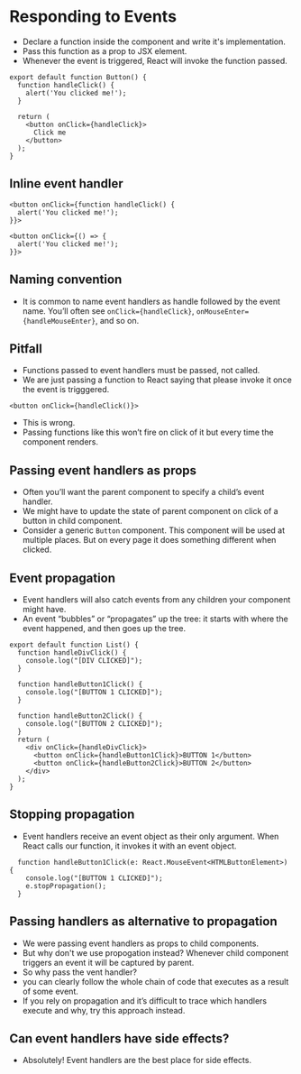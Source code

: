 # Responding to Events

- Declare a function inside the component and write it's implementation.
- Pass this function as a prop to JSX element.
- Whenever the event is triggered, React will invoke the function passed.

```tsx
export default function Button() {
  function handleClick() {
    alert('You clicked me!');
  }

  return (
    <button onClick={handleClick}>
      Click me
    </button>
  );
}

```

## Inline event handler

```tsx
<button onClick={function handleClick() {
  alert('You clicked me!');
}}>

<button onClick={() => {
  alert('You clicked me!');
}}>
```

## Naming convention

- It is common to name event handlers as handle followed by the event name. You’ll often see `onClick={handleClick}`, `onMouseEnter={handleMouseEnter}`, and so on.


## Pitfall

- Functions passed to event handlers must be passed, not called.
- We are just passing a function to React saying that please invoke it once the event is trigggered.

```tsx
<button onClick={handleClick()}>
```

- This is wrong.
- Passing functions like this won’t fire on click of it but every time the component renders.


## Passing event handlers as props 

- Often you’ll want the parent component to specify a child’s event handler.
- We might have to update the state of parent component on click of a button in child component.
- Consider a generic `Button` component. This component will be used at multiple places. But on every page it does something different when clicked. 


## Event propagation 

- Event handlers will also catch events from any children your component might have.
- An event “bubbles” or “propagates” up the tree: it starts with where the event happened, and then goes up the tree.

```tsx
export default function List() {
  function handleDivClick() {
    console.log("[DIV CLICKED]");
  }

  function handleButton1Click() {
    console.log("[BUTTON 1 CLICKED]");
  }

  function handleButton2Click() {
    console.log("[BUTTON 2 CLICKED]");
  }
  return (
    <div onClick={handleDivClick}>
      <button onClick={handleButton1Click}>BUTTON 1</button>
      <button onClick={handleButton2Click}>BUTTON 2</button>
    </div>
  );
}

```

## Stopping propagation 

- Event handlers receive an event object as their only argument. When React calls our function, it invokes it with an event object.

```tsx
  function handleButton1Click(e: React.MouseEvent<HTMLButtonElement>) {
    console.log("[BUTTON 1 CLICKED]");
    e.stopPropagation();
  }
```

## Passing handlers as alternative to propagation 

- We were passing event handlers as props to child components.
- But why don't we use propogation instead? Whenever child component triggers an event it will be captured by parent.
- So why pass the vent handler?
- you can clearly follow the whole chain of code that executes as a result of some event.
- If you rely on propagation and it’s difficult to trace which handlers execute and why, try this approach instead.


## Can event handlers have side effects? 

- Absolutely! Event handlers are the best place for side effects.
